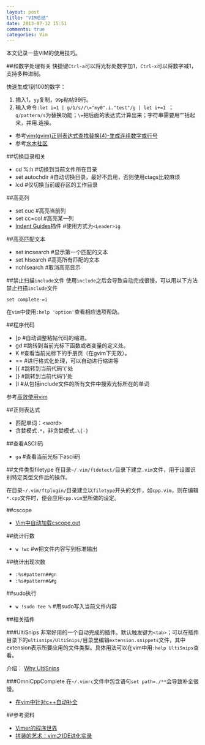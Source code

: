 ```yaml
---
layout: post
title: "VIM总结"
date: 2013-07-12 15:51
comments: true
categories: Vim
---
```

本文记录一些VIM的使用技巧。

<!--more-->

##和数字处理有关
快捷键`Ctrl-a`可以将光标处数字加1，`Ctrl-x`可以将数字减1，支持多种进制。

快速生成1到100的数字：

1. 插入1，`yy`复制，`99p`粘帖99行。
2. 输入命令`:let i=1 | g/1/s//\="my0".i."test"/g | let i+=1 `；`g/pattern/s`为替换功能；`\=`把后面的表达式计算出来；字符串需要用“”括起来，并用.连接。

- 参考[vim(gvim)正则表达式查找替换(4)-生成连续数字或行号](http://www.vimer.cn/2009/11/vimgvim%e6%ad%a3%e5%88%99%e8%a1%a8%e8%be%be%e5%bc%8f%e6%9f%a5%e6%89%be%e6%9b%bf%e6%8d%a24-%e7%94%9f%e6%88%90%e8%bf%9e%e7%bb%ad%e6%95%b0%e5%ad%97%e6%88%96%e8%a1%8c%e5%8f%b7.html)
- 参考[水木社区](http://www.newsmth.net/nForum/#!article/VIM/14355)

##切换目录相关
- cd %:h #切换到当前文件所在目录
- set autochdir	#自动切换目录，最好不启用，否则使用ctags比较麻烦
- lcd	#仅切换当前缓存区的工作目录

##高亮列
- set cuc #高亮当前列
- set cc=col #高亮某一列
- [Indent Guides](https://github.com/nathanaelkane/vim-indent-guides)插件 #使用方式为`<Leader>ig`

##高亮匹配文本
- set incsearch	#显示第一个匹配的文本
- set hlsearch	#高亮所有匹配的文本
- nohlsearch	#取消高亮显示

##禁止扫描`include`文件
使用`include`之后会导致自动完成很慢，可以用以下方法禁止扫描`include`文件

```vim
set complete-=i
```

在`vim`中使用`:help 'option'`查看相应选项帮助。

##程序代码
- ]p	#自动调整粘帖代码的缩进。 
- gd	#跳转到当前光标下函数或者变量的定义处。
- K	#查看当前光标下的手册页（在gvim下无效）。
- ==	#进行格式化处理，可以自动进行缩进等
- [{	#跳转到当前代码'{'处
- ]}	#跳转到当前代码‘}’处
- [I	#从包括include文件的所有文件中搜索光标所在的单词

参考[高效使用vim](http://www.cnblogs.com/hyddd/archive/2010/04/08/1706863.html)

##正则表达式
- 匹配单词：\<word\>
- 贪婪模式`.*`，非贪婪模式`.\{-}`

##查看ASCII码
- `ga` #查看当前光标下ascii码

##文件类型filetype
在目录`~/.vim/ftdetect/`目录下建立`.vim`文件，用于设置识别特定类型文件后的操作。

在目录`~/.vim/ftplugin/`目录建立以`filetype`开头的文件，如`cpp.vim`，则在编辑`*.cpp`文件时，便会应用`cpp.vim`里所做的设定。

##cscope
- [Vim中自动加载cscope.out](http://blog.csdn.net/mci2004/article/details/7944074)

##统计行数
- `w !wc` #w把文件内容写到标准输出

##统计出现次数
- `:%s#pattern##gn`
- `:%s#pattern#&#g`

##sudo执行
- `w !sudo tee %` #用sudo写入当前文件内容

##相关插件

###UltiSnips
非常好用的一个自动完成的插件。默认触发键为`<tab>`；可以在插件目录下的`ultisnips/UltiSnips/`目录里编辑`extension.snippets`文件，其中extension表示所要应用的文件类型。具体用法可以在vim中用`:help UltiSnips`查看。

介绍： [Why UltiSnips](http://fueledbylemons.com/blog/2011/07/27/why-ultisnips/)

###OmniCppComplete
在`~/.vimrc`文件中包含语句`set path=./**`会导致补全很慢。

- [在vim中针对c++自动补全](http://blog.csdn.net/liumengxinfly/article/details/6967687)

##参考资料
- [Vimer的程序世界](http://www.vimer.cn/)
- [拼装的艺术：vim之IDE进化实录](http://blog.csdn.net/yangyang_gnu/article/details/6642271)
